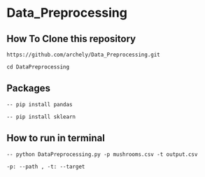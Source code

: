 # Data_Preprocessing

## How To Clone this repository

` https://github.com/archely/Data_Preprocessing.git `

` cd DataPreprocessing `


## Packages

``` -- pip install pandas ```

``` -- pip install sklearn ```

## How to run in terminal 

``` -- python DataPreprocessing.py -p mushrooms.csv -t output.csv ```

``` -p: --path , -t: --target ```

